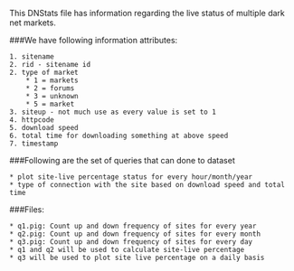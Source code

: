This DNStats file has information regarding the live status of multiple dark net markets.

###We have following information attributes:

	1. sitename
	2. rid - sitename id
	2. type of market
		* 1 = markets
		* 2 = forums
		* 3 = unknown
		* 5 = market
	3. siteup - not much use as every value is set to 1
	4. httpcode
	5. download speed
	6. total time for downloading something at above speed
	7. timestamp

###Following are the set of queries that can done to dataset

	* plot site-live percentage status for every hour/month/year 
	* type of connection with the site based on download speed and total time

###Files:

	* q1.pig: Count up and down frequency of sites for every year
	* q2.pig: Count up and down frequency of sites for every month
	* q3.pig: Count up and down frequency of sites for every day
	* q1 and q2 will be used to calculate site-live percentage
	* q3 will be used to plot site live percentage on a daily basis
